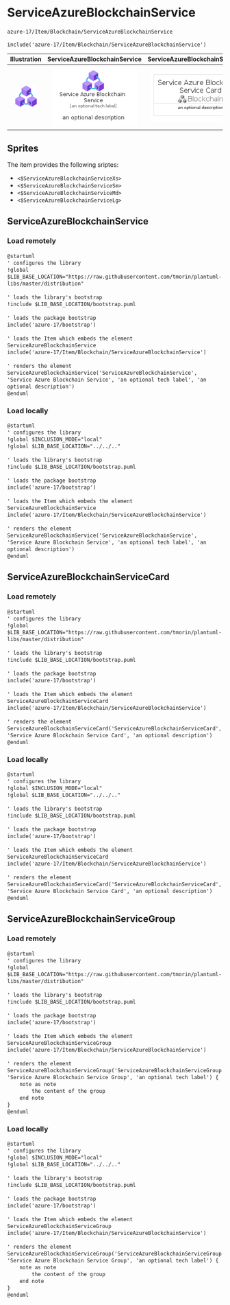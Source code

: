 # ServiceAzureBlockchainService


```text
azure-17/Item/Blockchain/ServiceAzureBlockchainService
```

```text
include('azure-17/Item/Blockchain/ServiceAzureBlockchainService')
```



| Illustration | ServiceAzureBlockchainService | ServiceAzureBlockchainServiceCard | ServiceAzureBlockchainServiceGroup |
| :---: | :---: | :---: | :---: |
| ![illustration for Illustration](../../../azure-17/Item/Blockchain/ServiceAzureBlockchainService.png) | ![illustration for ServiceAzureBlockchainService](../../../azure-17/Item/Blockchain/ServiceAzureBlockchainService.Local.png) | ![illustration for ServiceAzureBlockchainServiceCard](../../../azure-17/Item/Blockchain/ServiceAzureBlockchainServiceCard.Local.png) | ![illustration for ServiceAzureBlockchainServiceGroup](../../../azure-17/Item/Blockchain/ServiceAzureBlockchainServiceGroup.Local.png) |



## Sprites
The item provides the following sriptes:

- `<$ServiceAzureBlockchainServiceXs>`
- `<$ServiceAzureBlockchainServiceSm>`
- `<$ServiceAzureBlockchainServiceMd>`
- `<$ServiceAzureBlockchainServiceLg>`





## ServiceAzureBlockchainService

### Load remotely
```plantuml
@startuml
' configures the library
!global $LIB_BASE_LOCATION="https://raw.githubusercontent.com/tmorin/plantuml-libs/master/distribution"

' loads the library's bootstrap
!include $LIB_BASE_LOCATION/bootstrap.puml

' loads the package bootstrap
include('azure-17/bootstrap')

' loads the Item which embeds the element ServiceAzureBlockchainService
include('azure-17/Item/Blockchain/ServiceAzureBlockchainService')

' renders the element
ServiceAzureBlockchainService('ServiceAzureBlockchainService', 'Service Azure Blockchain Service', 'an optional tech label', 'an optional description')
@enduml
```

### Load locally
```plantuml
@startuml
' configures the library
!global $INCLUSION_MODE="local"
!global $LIB_BASE_LOCATION="../../.."

' loads the library's bootstrap
!include $LIB_BASE_LOCATION/bootstrap.puml

' loads the package bootstrap
include('azure-17/bootstrap')

' loads the Item which embeds the element ServiceAzureBlockchainService
include('azure-17/Item/Blockchain/ServiceAzureBlockchainService')

' renders the element
ServiceAzureBlockchainService('ServiceAzureBlockchainService', 'Service Azure Blockchain Service', 'an optional tech label', 'an optional description')
@enduml
```

## ServiceAzureBlockchainServiceCard

### Load remotely
```plantuml
@startuml
' configures the library
!global $LIB_BASE_LOCATION="https://raw.githubusercontent.com/tmorin/plantuml-libs/master/distribution"

' loads the library's bootstrap
!include $LIB_BASE_LOCATION/bootstrap.puml

' loads the package bootstrap
include('azure-17/bootstrap')

' loads the Item which embeds the element ServiceAzureBlockchainServiceCard
include('azure-17/Item/Blockchain/ServiceAzureBlockchainService')

' renders the element
ServiceAzureBlockchainServiceCard('ServiceAzureBlockchainServiceCard', 'Service Azure Blockchain Service Card', 'an optional description')
@enduml
```

### Load locally
```plantuml
@startuml
' configures the library
!global $INCLUSION_MODE="local"
!global $LIB_BASE_LOCATION="../../.."

' loads the library's bootstrap
!include $LIB_BASE_LOCATION/bootstrap.puml

' loads the package bootstrap
include('azure-17/bootstrap')

' loads the Item which embeds the element ServiceAzureBlockchainServiceCard
include('azure-17/Item/Blockchain/ServiceAzureBlockchainService')

' renders the element
ServiceAzureBlockchainServiceCard('ServiceAzureBlockchainServiceCard', 'Service Azure Blockchain Service Card', 'an optional description')
@enduml
```

## ServiceAzureBlockchainServiceGroup

### Load remotely
```plantuml
@startuml
' configures the library
!global $LIB_BASE_LOCATION="https://raw.githubusercontent.com/tmorin/plantuml-libs/master/distribution"

' loads the library's bootstrap
!include $LIB_BASE_LOCATION/bootstrap.puml

' loads the package bootstrap
include('azure-17/bootstrap')

' loads the Item which embeds the element ServiceAzureBlockchainServiceGroup
include('azure-17/Item/Blockchain/ServiceAzureBlockchainService')

' renders the element
ServiceAzureBlockchainServiceGroup('ServiceAzureBlockchainServiceGroup', 'Service Azure Blockchain Service Group', 'an optional tech label') {
    note as note
        the content of the group
    end note
}
@enduml
```

### Load locally
```plantuml
@startuml
' configures the library
!global $INCLUSION_MODE="local"
!global $LIB_BASE_LOCATION="../../.."

' loads the library's bootstrap
!include $LIB_BASE_LOCATION/bootstrap.puml

' loads the package bootstrap
include('azure-17/bootstrap')

' loads the Item which embeds the element ServiceAzureBlockchainServiceGroup
include('azure-17/Item/Blockchain/ServiceAzureBlockchainService')

' renders the element
ServiceAzureBlockchainServiceGroup('ServiceAzureBlockchainServiceGroup', 'Service Azure Blockchain Service Group', 'an optional tech label') {
    note as note
        the content of the group
    end note
}
@enduml
```

